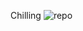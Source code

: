 Chilling
![repo](https://github.com/ShiroeWT/Codingan/assets/144401868/54bb68b0-7161-4d0c-b961-b0441f0fca95)

